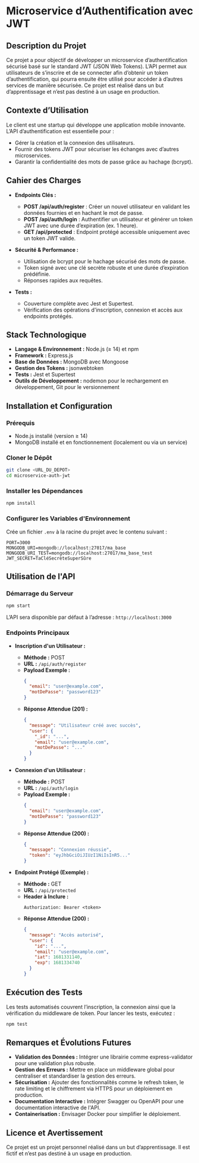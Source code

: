 # Microservice d’Authentification avec JWT

## Description du Projet
Ce projet a pour objectif de développer un microservice d’authentification sécurisé basé sur le standard JWT (JSON Web Tokens). L’API permet aux utilisateurs de s’inscrire et de se connecter afin d’obtenir un token d’authentification, qui pourra ensuite être utilisé pour accéder à d’autres services de manière sécurisée. Ce projet est réalisé dans un but d’apprentissage et n’est pas destiné à un usage en production.

## Contexte d’Utilisation
Le client est une startup qui développe une application mobile innovante. L’API d’authentification est essentielle pour :
- Gérer la création et la connexion des utilisateurs.
- Fournir des tokens JWT pour sécuriser les échanges avec d’autres microservices.
- Garantir la confidentialité des mots de passe grâce au hachage (bcrypt).

## Cahier des Charges
- **Endpoints Clés :**
  - **POST /api/auth/register** : Créer un nouvel utilisateur en validant les données fournies et en hachant le mot de passe.
  - **POST /api/auth/login** : Authentifier un utilisateur et générer un token JWT avec une durée d’expiration (ex. 1 heure).
  - **GET /api/protected** : Endpoint protégé accessible uniquement avec un token JWT valide.

- **Sécurité & Performance :**
  - Utilisation de bcrypt pour le hachage sécurisé des mots de passe.
  - Token signé avec une clé secrète robuste et une durée d’expiration prédéfinie.
  - Réponses rapides aux requêtes.

- **Tests :**
  - Couverture complète avec Jest et Supertest.
  - Vérification des opérations d'inscription, connexion et accès aux endpoints protégés.

## Stack Technologique
- **Langage & Environnement :** Node.js (≥ 14) et npm
- **Framework :** Express.js
- **Base de Données :** MongoDB avec Mongoose
- **Gestion des Tokens :** jsonwebtoken
- **Tests :** Jest et Supertest
- **Outils de Développement :** nodemon pour le rechargement en développement, Git pour le versionnement

## Installation et Configuration

### Prérequis
- Node.js installé (version ≥ 14)
- MongoDB installé et en fonctionnement (localement ou via un service)

### Cloner le Dépôt
```bash
git clone <URL_DU_DEPOT>
cd microservice-auth-jwt
```

### Installer les Dépendances
```bash
npm install
```

### Configurer les Variables d'Environnement
Crée un fichier `.env` à la racine du projet avec le contenu suivant :
```env
PORT=3000
MONGODB_URI=mongodb://localhost:27017/ma_base
MONGODB_URI_TEST=mongodb://localhost:27017/ma_base_test
JWT_SECRET=TaCléSecrèteSuperSûre
```

## Utilisation de l'API

### Démarrage du Serveur
```bash
npm start
```
L’API sera disponible par défaut à l’adresse : `http://localhost:3000`

### Endpoints Principaux

- **Inscription d'un Utilisateur :**
  - **Méthode :** POST  
  - **URL :** `/api/auth/register`
  - **Payload Exemple :**
    ```json
    {
      "email": "user@example.com",
      "motDePasse": "password123"
    }
    ```
  - **Réponse Attendue (201) :**
    ```json
    {
      "message": "Utilisateur créé avec succès",
      "user": {
        "_id": "...",
        "email": "user@example.com",
        "motDePasse": "..."
      }
    }
    ```

- **Connexion d'un Utilisateur :**
  - **Méthode :** POST  
  - **URL :** `/api/auth/login`
  - **Payload Exemple :**
    ```json
    {
      "email": "user@example.com",
      "motDePasse": "password123"
    }
    ```
  - **Réponse Attendue (200) :**
    ```json
    {
      "message": "Connexion réussie",
      "token": "eyJhbGciOiJIUzI1NiIsInR5..."
    }
    ```

- **Endpoint Protégé (Exemple) :**
  - **Méthode :** GET  
  - **URL :** `/api/protected`
  - **Header à Inclure :**
    ```
    Authorization: Bearer <token>
    ```
  - **Réponse Attendue (200) :**
    ```json
    {
      "message": "Accès autorisé",
      "user": {
        "id": "...",
        "email": "user@example.com",
        "iat": 1681331140,
        "exp": 1681334740
      }
    }
    ```

## Exécution des Tests
Les tests automatisés couvrent l’inscription, la connexion ainsi que la vérification du middleware de token.
Pour lancer les tests, exécutez :
```bash
npm test
```

## Remarques et Évolutions Futures
- **Validation des Données :** Intégrer une librairie comme express-validator pour une validation plus robuste.
- **Gestion des Erreurs :** Mettre en place un middleware global pour centraliser et standardiser la gestion des erreurs.
- **Sécurisation :** Ajouter des fonctionnalités comme le refresh token, le rate limiting et le chiffrement via HTTPS pour un déploiement en production.
- **Documentation Interactive :** Intégrer Swagger ou OpenAPI pour une documentation interactive de l'API.
- **Containerisation :** Envisager Docker pour simplifier le déploiement.

## Licence et Avertissement
Ce projet est un projet personnel réalisé dans un but d’apprentissage. Il est fictif et n’est pas destiné à un usage en production.
